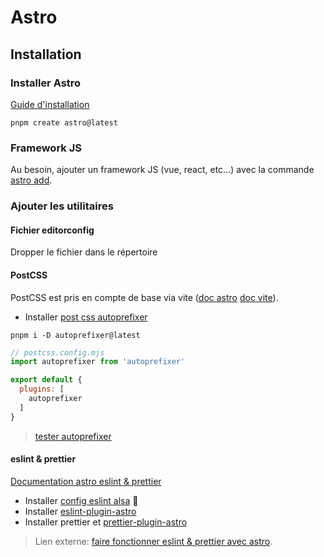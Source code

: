# Astro

## Installation

### Installer Astro

[Guide d'installation](https://docs.astro.build/fr/install/auto/#1-utiliser-lassistant-dinstallation)

```shell
pnpm create astro@latest
```

### Framework JS

Au besoin, ajouter un framework JS (vue, react, etc...) avec la commande [astro add](https://docs.astro.build/fr/guides/integrations-guide/#configuration-dint%C3%A9gration-automatique).

### Ajouter les utilitaires

#### Fichier editorconfig

Dropper le fichier dans le répertoire

#### PostCSS 

PostCSS est pris en compte de base via vite ([doc astro](https://docs.astro.build/fr/guides/styling/#postcss) [doc vite](https://vitejs.dev/guide/features.html#postcss)).

* Installer [post css autoprefixer](https://github.com/postcss/autoprefixer)

```shell
pnpm i -D autoprefixer@latest
```

```js
// postcss.config.mjs
import autoprefixer from 'autoprefixer'

export default {
  plugins: [
    autoprefixer
  ]
}
```

> [tester autoprefixer](https://github.com/postcss/autoprefixer#debug)

#### eslint & prettier

[Documentation astro eslint & prettier](https://docs.astro.build/en/editor-setup/#other-tools)

* Installer [config eslint alsa](https://github.com/alsacreations/eslint) 🥝
* Installer [eslint-plugin-astro](https://github.com/ota-meshi/eslint-plugin-astro)
* Installer prettier et [prettier-plugin-astro](https://github.com/withastro/prettier-plugin-astro)

> Lien externe: [faire fonctionner eslint & prettier avec astro](https://patheticgeek.dev/blog/astro-prettier-eslint-vscode).


